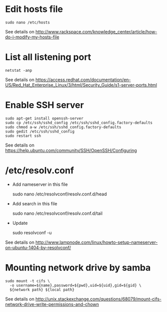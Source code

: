 # Edit hosts file

    sudo nano /etc/hosts

See details on <http://www.rackspace.com/knowledge_center/article/how-do-i-modify-my-hosts-file> 

# List all listening port

    netstat -anp

See details on <https://access.redhat.com/documentation/en-US/Red_Hat_Enterprise_Linux/3/html/Security_Guide/s1-server-ports.html>

# Enable SSH server

    sudo apt-get install openssh-server 
    sudo cp /etc/ssh/sshd_config /etc/ssh/sshd_config.factory-defaults
    sudo chmod a-w /etc/ssh/sshd_config.factory-defaults
    sudo gedit /etc/ssh/sshd_config
    sudo restart ssh

See details on <https://help.ubuntu.com/community/SSH/OpenSSH/Configuring> 

# /etc/resolv.conf

* Add nameserver in this file

    sudo nano /etc/resolvconf/resolv.conf.d/head

* Add search in this file

    sudo nano /etc/resolvconf/resolv.conf.d/tail

* Update

    sudo resolvconf -u

See details on <http://www.lampnode.com/linux/howto-setup-nameserver-on-ubuntu-1404-by-resolvconf/>

# Mounting network drive by samba

    sudo mount -t cifs \
      -o username=${name},password=${pwd},uid=${uid},gid=${gid} \
      ${network path} ${local path}

See details on <http://unix.stackexchange.com/questions/68079/mount-cifs-network-drive-write-permissions-and-chown>